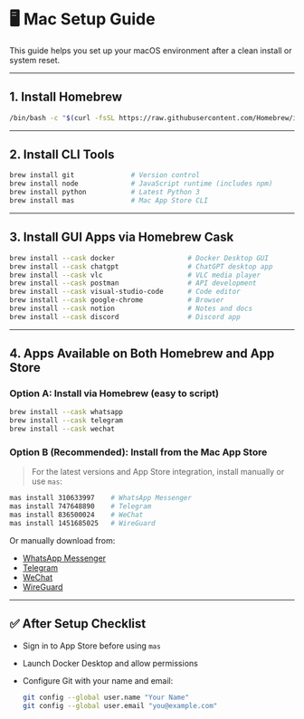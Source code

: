 # 🖥️ Mac Setup Guide

This guide helps you set up your macOS environment after a clean install or system reset.

---

## 1. Install Homebrew

```bash
/bin/bash -c "$(curl -fsSL https://raw.githubusercontent.com/Homebrew/install/HEAD/install.sh)"
```

---

## 2. Install CLI Tools

```bash
brew install git              # Version control
brew install node             # JavaScript runtime (includes npm)
brew install python           # Latest Python 3
brew install mas              # Mac App Store CLI
```

---

## 3. Install GUI Apps via Homebrew Cask

```bash
brew install --cask docker                  # Docker Desktop GUI
brew install --cask chatgpt                 # ChatGPT desktop app
brew install --cask vlc                     # VLC media player
brew install --cask postman                 # API development
brew install --cask visual-studio-code      # Code editor
brew install --cask google-chrome           # Browser
brew install --cask notion                  # Notes and docs
brew install --cask discord                 # Discord app
```

---

## 4. Apps Available on Both Homebrew and App Store

### Option A: Install via Homebrew (easy to script)

```bash
brew install --cask whatsapp
brew install --cask telegram
brew install --cask wechat
```

### Option B (Recommended): Install from the Mac App Store

> For the latest versions and App Store integration, install manually or use `mas`:

```bash
mas install 310633997    # WhatsApp Messenger
mas install 747648890    # Telegram
mas install 836500024    # WeChat
mas install 1451685025   # WireGuard
```

Or manually download from:

* [WhatsApp Messenger](https://apps.apple.com/in/app/whatsapp-messenger/id310633997)
* [Telegram](https://apps.apple.com/in/app/telegram/id747648890)
* [WeChat](https://apps.apple.com/in/app/wechat/id836500024)
* [WireGuard](https://apps.apple.com/in/app/wireguard/id1451685025)

---

## ✅ After Setup Checklist

* Sign in to App Store before using `mas`
* Launch Docker Desktop and allow permissions
* Configure Git with your name and email:

  ```bash
  git config --global user.name "Your Name"
  git config --global user.email "you@example.com"
  ```
